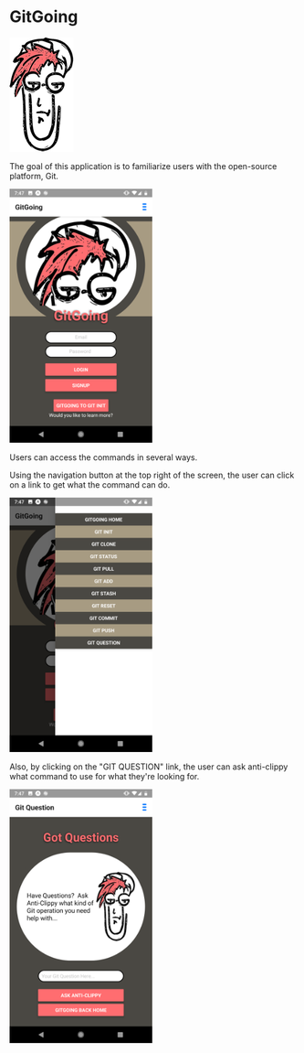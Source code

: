 # GitGoing

![alt text](./GitGoingApp/assets/antiClippy.png "anti-clippy")

The goal of this application is to familiarize users with the open-source platform, Git. 

<img width="250" src="./GitGoingApp/assets/homeScreenshot.png">

Users can access the commands in several ways. 

Using the navigation button at the top right of the screen, the user can click on a link to get what the command can do.

<img width="250" src="./GitGoingApp/assets/linksScreenshot.png">

Also, by clicking on the "GIT QUESTION" link, the user can ask anti-clippy what command to use for what they're looking for.

<img width="250" src="./GitGoingApp/assets/questionScreenshot.png">


